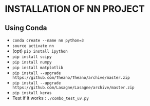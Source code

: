 INSTALLATION OF NN PROJECT
==========================

Using Conda
-----------
* `conda create --name nn python=3`
* `source activate nn`
* (opt) `pip install ipython`
* `pip install scipy`
* `pip install numpy`
* `pip install matplotlib`
* `pip install --upgrade https://github.com/Theano/Theano/archive/master.zip`
* `pip install --upgrade https://github.com/Lasagne/Lasagne/archive/master.zip`
* `pip install keras`
* Test if it works : `./combo_test_uv.py`